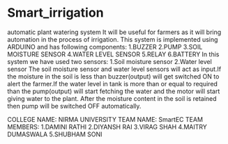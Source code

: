 # Smart_irrigation
automatic plant watering system
It will be useful for farmers as it will bring automation in the process of irrigation.
This system is implemented using ARDUINO and has following components:
1.BUZZER
2.PUMP
3.SOIL MOISTURE SENSOR
4.WATER LEVEL SENSOR
5.RELAY
6.BATTERY
In this system we have used two sensors:
1.Soil moisture sensor
2.Water level sensor
The soil moisture sensor and water level sensors will act as input.If the moisture in the soil is less than buzzer(output) will get switched ON to alert the farmer.If the water level in tank is more than or equal to required than the pump(output) will start fetching the water and the motor will start giving water to the plant. After the moisture content in the soil is retained then pump will be switched OFF automatically.

COLLEGE NAME: NIRMA UNIVERSITY
TEAM NAME: SmartEC
TEAM MEMBERS:
1.DAMINI RATHI
2.DIYANSH RAI
3.VIRAG SHAH
4.MAITRY DUMASWALA
5.SHUBHAM SONI
